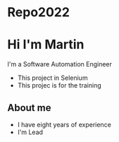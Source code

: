 # Repo2022


# Hi I'm Martin
I'm a Software Automation Engineer

- This project in Selenium
- This projec is for the training

## About me
- I have eight years of experience
- I'm Lead

